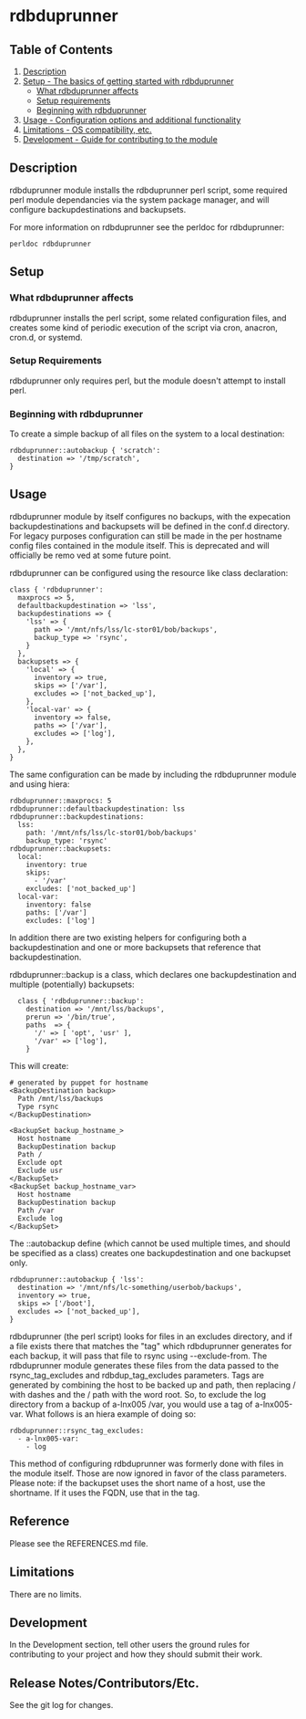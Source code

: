 # rdbduprunner

## Table of Contents

1. [Description](#description)
1. [Setup - The basics of getting started with rdbduprunner](#setup)
    * [What rdbduprunner affects](#what-rdbduprunner-affects)
    * [Setup requirements](#setup-requirements)
    * [Beginning with rdbduprunner](#beginning-with-rdbduprunner)
1. [Usage - Configuration options and additional functionality](#usage)
1. [Limitations - OS compatibility, etc.](#limitations)
1. [Development - Guide for contributing to the module](#development)

## Description

rdbduprunner module installs the rdbduprunner perl script, some
required perl module dependancies via the system package manager, and
will configure backupdestinations and backupsets.

For more information on rdbduprunner see the perldoc for rdbduprunner:
```
perldoc rdbduprunner
```

## Setup

### What rdbduprunner affects

rdbduprunner installs the perl script, some related configuration
files, and creates some kind of periodic execution of the script via
cron, anacron, cron.d, or systemd.

### Setup Requirements

rdbduprunner only requires perl, but the module doesn't attempt to install perl.

### Beginning with rdbduprunner

To create a simple backup of all files on the system to a local destination:
```
rdbduprunner::autobackup { 'scratch':
  destination => '/tmp/scratch',
}
```

## Usage

rdbduprunner module by itself configures no backups, with the
expecation backupdestinations and backupsets will be defined in the
conf.d directory. For legacy purposes configuration can still be made
in the per hostname config files contained in the module itself.  This
is deprecated and will officially be remo ved at some future point.

rdbduprunner can be configured using the resource like class declaration:
```
class { 'rdbduprunner':
  maxprocs => 5,
  defaultbackupdestination => 'lss',
  backupdestinations => {
    'lss' => {
      path => '/mnt/nfs/lss/lc-stor01/bob/backups',
      backup_type => 'rsync',
    }
  },
  backupsets => {
    'local' => {
      inventory => true,
      skips => ['/var'],
      excludes => ['not_backed_up'],
    },
    'local-var' => {
      inventory => false,
      paths => ['/var'],
      excludes => ['log'],
    },
  },
}
```

The same configuration can be made by including the rdbduprunner
module and using hiera:
```
rdbduprunner::maxprocs: 5
rdbduprunner::defaultbackupdestination: lss
rdbduprunner::backupdestinations:
  lss:
    path: '/mnt/nfs/lss/lc-stor01/bob/backups'
    backup_type: 'rsync'
rdbduprunner::backupsets:
  local:
    inventory: true
    skips:
      - '/var'
    excludes: ['not_backed_up']
  local-var:
    inventory: false
    paths: ['/var']
    excludes: ['log']
```

In addition there are two existing helpers for configuring both a
backupdestination and one or more backupsets that reference that
backupdestination.

rdbduprunner::backup is a class, which declares one backupdestination
and multiple (potentially) backupsets:
```
  class { 'rdbduprunner::backup':
    destination => '/mnt/lss/backups',
    prerun => '/bin/true',
    paths  => {
      '/' => [ 'opt', 'usr' ],
      '/var' => ['log'],
    }
```
This will create:
```
# generated by puppet for hostname
<BackupDestination backup>
  Path /mnt/lss/backups
  Type rsync
</BackupDestination>

<BackupSet backup_hostname_>
  Host hostname
  BackupDestination backup
  Path /
  Exclude opt
  Exclude usr
</BackupSet>
<BackupSet backup_hostname_var>
  Host hostname
  BackupDestination backup
  Path /var
  Exclude log
</BackupSet>
```

The ::autobackup define (which cannot be used multiple times, and
should be specified as a class) creates one backupdestination and one
backupset only.
```
rdbduprunner::autobackup { 'lss':
  destination => '/mnt/nfs/lc-something/userbob/backups',
  inventory => true,
  skips => ['/boot'],
  excludes => ['not_backed_up'],
}
```

rdbduprunner (the perl script) looks for files in an excludes
directory, and if a file exists there that matches the "tag" which
rdbduprunner generates for each backup, it will pass that file to
rsync using --exclude-from.  The rdbduprunner module generates these
files from the data passed to the rsync_tag_excludes and
rdbdup_tag_excludes parameters.  Tags are generated by combining the
host to be backed up and path, then replacing / with dashes and the /
path with the word root.  So, to exclude the log directory from a
backup of a-lnx005 /var, you would use a tag of a-lnx005-var.  What
follows is an hiera example of doing so:

```
rdbduprunner::rsync_tag_excludes:
  - a-lnx005-var:
    - log
```

This method of configuring rdbduprunner was formerly done with files
in the module itself.  Those are now ignored in favor of the class
parameters.  Please note: if the backupset uses the short name of a
host, use the shortname.  If it uses the FQDN, use that in the tag.

## Reference

Please see the REFERENCES.md file.

## Limitations

There are no limits.

## Development

In the Development section, tell other users the ground rules for contributing
to your project and how they should submit their work.

## Release Notes/Contributors/Etc. 

See the git log for changes.